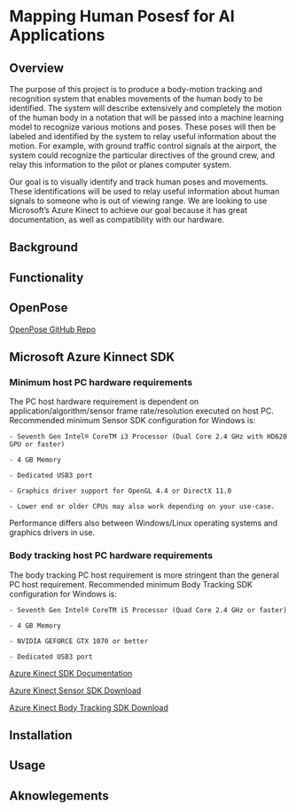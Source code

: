 # Mapping Human Posesf for AI Applications

## Overview

The purpose of this project is to produce a body-motion tracking and recognition system that enables movements of the human body to be identified. The system will describe extensively and completely the motion of the human body in a notation that will be passed into a machine learning model to recognize various motions and poses. These poses will then be labeled and identified by the system to relay useful information about the motion. For example, with ground traffic control signals at the airport, the system could recognize the particular directives of the ground crew, and relay this information to the pilot or planes computer system.

Our goal is to visually identify and track human poses and movements. These identifications will be used to relay useful information about human signals to someone who is out of viewing range. We are looking to use Microsoft’s Azure Kinect to achieve our goal because it has great documentation, as well as compatibility with our hardware.

## Background

## Functionality

## OpenPose

[OpenPose GitHub Repo](https://github.com/CMU-Perceptual-Computing-Lab/openpose)


## Microsoft Azure Kinnect SDK

### Minimum host PC hardware requirements
The PC host hardware requirement is dependent on application/algorithm/sensor frame rate/resolution executed on host PC. Recommended minimum Sensor SDK configuration for Windows is:
  
  ```
  - Seventh Gen Intel® CoreTM i3 Processor (Dual Core 2.4 GHz with HD620 GPU or faster)
  
  - 4 GB Memory
  
  - Dedicated USB3 port
  
  - Graphics driver support for OpenGL 4.4 or DirectX 11.0
  
  - Lower end or older CPUs may also work depending on your use-case.
  ```
  
Performance differs also between Windows/Linux operating systems and graphics drivers in use.

### Body tracking host PC hardware requirements
The body tracking PC host requirement is more stringent than the general PC host requirement. Recommended minimum Body Tracking SDK configuration for Windows is:
  
  ```
  - Seventh Gen Intel® CoreTM i5 Processor (Quad Core 2.4 GHz or faster)
  
  - 4 GB Memory
  
  - NVIDIA GEFORCE GTX 1070 or better
  
  - Dedicated USB3 port
  ```

[Azure Kinect SDK Documentation](https://docs.microsoft.com/en-us/azure/Kinect-dk/)

[Azure Kinect Sensor SDK Download](https://docs.microsoft.com/en-us/azure/Kinect-dk/sensor-sdk-download)

[Azure Kinect Body Tracking SDK Download](https://docs.microsoft.com/en-us/azure/Kinect-dk/body-sdk-download)


## Installation

## Usage

## Aknowlegements

